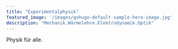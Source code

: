 ```yaml
---
title: "Experimentalphysik"
featured_image: '/images/gohugo-default-sample-hero-image.jpg'
description: "Mechanik.Wärmelehre.Elektrodynamik.Optik"
---
```

Physik für alle. 
